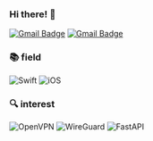 ### Hi there! 👋

[![Gmail Badge](https://img.shields.io/badge/Gmail-EA4335.svg?&style=for-the-badge&logo=Gmail&logoColor=white)](mailto:cheolhyunmun.dev@gmail.com)
[![Gmail Badge](https://img.shields.io/badge/Tistory-000000.svg?&style=for-the-badge&logo=Tistory&logoColor=white)](https://cloverlaun.tistory.com)

### 📚 field

<img alt="Swift" src ="https://img.shields.io/badge/Swift-F05138.svg?&style=for-the-badge&logo=Swift&logoColor=white"/> <img alt="iOS" src ="https://img.shields.io/badge/iOS-000000.svg?&style=for-the-badge&logo=Apple&logoColor=white"/>

### 🔍 interest
<img alt="OpenVPN" src ="https://img.shields.io/badge/OpenVPN-EA7E20.svg?&style=for-the-badge&logo=OpenVPN&logoColor=white"/> <img alt="WireGuard" src ="https://img.shields.io/badge/WireGuard-88171A.svg?&style=for-the-badge&logo=WireGuard&logoColor=white"/> <img alt="FastAPI" src ="https://img.shields.io/badge/FastAPI-009688.svg?&style=for-the-badge&logo=FastAPI&logoColor=white"/>

<br/>


<!-- 
  # 💪 Skills & Tools 🛠

[![Tistory's Badge](https://github-readme-tistory-card.vercel.app/api/badge?name=Tistory&theme=dark)](https://cloverlaun.tistory.com/)

  <img src="https://img.shields.io/badge/Delphi-EE1F35?style=plastic&logo=Delphi&logoColor=white"/> <img src="https://img.shields.io/badge/MsSQL-CC2927?style=plastic&logo=Microsoft-SQL-Server&logoColor=white"/>

  <img src="https://img.shields.io/badge/Spring-6DB33F?style=plastic&logo=Spring&logoColor=white"/> <img src="https://img.shields.io/badge/Gradle-02303A?style=plastic&logo=Gradle&logoColor=white"/> -->

<!--
<hr/>
-->

<!-- 
<p align="center">
  <img src="https://github-readme-stats.vercel.app/api?username=zooxop&show_icons=true&theme=dracula&include_all_commits=true"/>
</p>
-->
